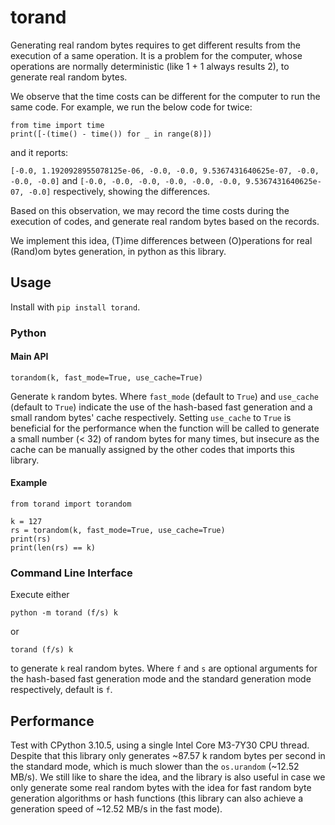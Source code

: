 # torand

Generating real random bytes requires to get different results from the execution of a same operation. It is a problem for the computer, whose operations are normally deterministic (like 1 + 1 always results 2), to generate real random bytes.

We observe that the time costs can be different for the computer to run the same code. For example, we run the below code for twice:

```
from time import time
print([-(time() - time()) for _ in range(8)])
```

and it reports:

`[-0.0, 1.1920928955078125e-06, -0.0, -0.0, 9.5367431640625e-07, -0.0, -0.0, -0.0]` and `[-0.0, -0.0, -0.0, -0.0, -0.0, -0.0, 9.5367431640625e-07, -0.0]` respectively, showing the differences.

Based on this observation, we may record the time costs during the execution of codes, and generate real random bytes based on the records.

We implement this idea, (T)ime differences between (O)perations for real (Rand)om bytes generation, in python as this library.

## Usage

Install with `pip install torand`.

### Python

#### Main API

`torandom(k, fast_mode=True, use_cache=True)`

Generate `k` random bytes. Where `fast_mode` (default to `True`) and `use_cache` (default to `True`) indicate the use of the hash-based fast generation and a small random bytes' cache respectively. Setting `use_cache` to `True` is beneficial for the performance when the function will be called to generate a small number (< 32) of random bytes for many times, but insecure as the cache can be manually assigned by the other codes that imports this library.

#### Example

```
from torand import torandom

k = 127
rs = torandom(k, fast_mode=True, use_cache=True)
print(rs)
print(len(rs) == k)
```

### Command Line Interface

Execute either

`python -m torand (f/s) k`

or

`torand (f/s) k`

to generate `k` real random bytes. Where `f` and `s` are optional arguments for the hash-based fast generation mode and the standard generation mode respectively, default is `f`.

## Performance

Test with CPython 3.10.5, using a single Intel Core M3-7Y30 CPU thread. Despite that this library only generates ~87.57 k random bytes per second in the standard mode, which is much slower than the `os.urandom` (~12.52 MB/s). We still like to share the idea, and the library is also useful in case we only generate some real random bytes with the idea for fast random byte generation algorithms or hash functions (this library can also achieve a generation speed of ~12.52 MB/s in the fast mode).
